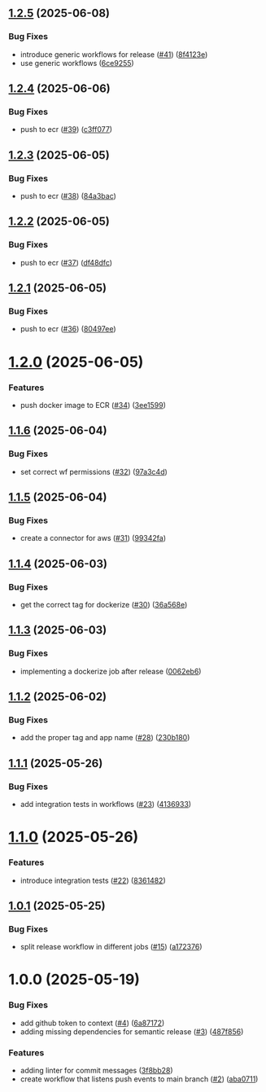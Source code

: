 ## [1.2.5](https://github.com/mcsides/std-onboarding-api/compare/v1.2.4...v1.2.5) (2025-06-08)


### Bug Fixes

* introduce generic workflows for release ([#41](https://github.com/mcsides/std-onboarding-api/issues/41)) ([8f4123e](https://github.com/mcsides/std-onboarding-api/commit/8f4123ebe42676185bf9ad1c585e2d783fce9f29))
* use generic workflows ([6ce9255](https://github.com/mcsides/std-onboarding-api/commit/6ce92552935922b1fb5b157215c271ac00f3994a))

## [1.2.4](https://github.com/mcsides/std-onboarding-api/compare/v1.2.3...v1.2.4) (2025-06-06)


### Bug Fixes

* push to ecr ([#39](https://github.com/mcsides/std-onboarding-api/issues/39)) ([c3ff077](https://github.com/mcsides/std-onboarding-api/commit/c3ff077e552de8db157a9195c23e52d125d04a28))

## [1.2.3](https://github.com/mcsides/std-onboarding-api/compare/v1.2.2...v1.2.3) (2025-06-05)


### Bug Fixes

* push to ecr ([#38](https://github.com/mcsides/std-onboarding-api/issues/38)) ([84a3bac](https://github.com/mcsides/std-onboarding-api/commit/84a3bac932e74a52551f0a3079ed127ced579242))

## [1.2.2](https://github.com/mcsides/std-onboarding-api/compare/v1.2.1...v1.2.2) (2025-06-05)


### Bug Fixes

* push to ecr ([#37](https://github.com/mcsides/std-onboarding-api/issues/37)) ([df48dfc](https://github.com/mcsides/std-onboarding-api/commit/df48dfc2596c4919b813cc857e28aba2541c8dfa))

## [1.2.1](https://github.com/mcsides/std-onboarding-api/compare/v1.2.0...v1.2.1) (2025-06-05)


### Bug Fixes

* push to ecr ([#36](https://github.com/mcsides/std-onboarding-api/issues/36)) ([80497ee](https://github.com/mcsides/std-onboarding-api/commit/80497ee6c51bd4126942d13056113ee9d5bf5a7b))

# [1.2.0](https://github.com/mcsides/std-onboarding-api/compare/v1.1.6...v1.2.0) (2025-06-05)


### Features

* push docker image to ECR ([#34](https://github.com/mcsides/std-onboarding-api/issues/34)) ([3ee1599](https://github.com/mcsides/std-onboarding-api/commit/3ee15997a1501ea3e74c2fad312673eb01db9f33))

## [1.1.6](https://github.com/mcsides/std-onboarding-api/compare/v1.1.5...v1.1.6) (2025-06-04)


### Bug Fixes

* set correct wf permissions ([#32](https://github.com/mcsides/std-onboarding-api/issues/32)) ([97a3c4d](https://github.com/mcsides/std-onboarding-api/commit/97a3c4d0efa6f64cefe9a0ab10073eb2f3c4b53c))

## [1.1.5](https://github.com/mcsides/std-onboarding-api/compare/v1.1.4...v1.1.5) (2025-06-04)


### Bug Fixes

* create a connector for aws ([#31](https://github.com/mcsides/std-onboarding-api/issues/31)) ([99342fa](https://github.com/mcsides/std-onboarding-api/commit/99342faee4cdcedf779e0f64babc4510e12c0cfb))

## [1.1.4](https://github.com/mcsides/std-onboarding-api/compare/v1.1.3...v1.1.4) (2025-06-03)


### Bug Fixes

* get the correct tag for dockerize ([#30](https://github.com/mcsides/std-onboarding-api/issues/30)) ([36a568e](https://github.com/mcsides/std-onboarding-api/commit/36a568e789cbd4f7433fb0766c571e37077606f9))

## [1.1.3](https://github.com/mcsides/std-onboarding-api/compare/v1.1.2...v1.1.3) (2025-06-03)


### Bug Fixes

* implementing a dockerize job after release ([0062eb6](https://github.com/mcsides/std-onboarding-api/commit/0062eb6d638b86f06021a4680ed4dbe594c2843c))

## [1.1.2](https://github.com/mcsides/std-onboarding-api/compare/v1.1.1...v1.1.2) (2025-06-02)


### Bug Fixes

* add the proper tag and app name ([#28](https://github.com/mcsides/std-onboarding-api/issues/28)) ([230b180](https://github.com/mcsides/std-onboarding-api/commit/230b18043b23a1fb4afe5df19ad2573ccc3fe485))

## [1.1.1](https://github.com/mcsides/std-onboarding-api/compare/v1.1.0...v1.1.1) (2025-05-26)


### Bug Fixes

* add integration tests in workflows ([#23](https://github.com/mcsides/std-onboarding-api/issues/23)) ([4136933](https://github.com/mcsides/std-onboarding-api/commit/41369339a5a36b52812f7d416a091f729ee8c9d0))

# [1.1.0](https://github.com/mcsides/std-onboarding-api/compare/v1.0.1...v1.1.0) (2025-05-26)


### Features

* introduce integration tests ([#22](https://github.com/mcsides/std-onboarding-api/issues/22)) ([8361482](https://github.com/mcsides/std-onboarding-api/commit/83614828723cc532c51e5a3cf8b2d85c079dcfd4))

## [1.0.1](https://github.com/mcsides/std-onboarding-api/compare/v1.0.0...v1.0.1) (2025-05-25)


### Bug Fixes

* split release workflow in different jobs ([#15](https://github.com/mcsides/std-onboarding-api/issues/15)) ([a172376](https://github.com/mcsides/std-onboarding-api/commit/a1723761de74031eb1ada7d57830dcf4f688072e))

# 1.0.0 (2025-05-19)


### Bug Fixes

* add github token to context ([#4](https://github.com/mcsides/onboarding-svc/issues/4)) ([6a87172](https://github.com/mcsides/onboarding-svc/commit/6a87172af7ed5e00342d9a8e445611fa4ba03dfd))
* adding missing dependencies for semantic release ([#3](https://github.com/mcsides/onboarding-svc/issues/3)) ([487f856](https://github.com/mcsides/onboarding-svc/commit/487f856fe56279e10b72a2bd2cd3f605d1055ffe))


### Features

* adding linter for commit messages ([3f8bb28](https://github.com/mcsides/onboarding-svc/commit/3f8bb289fe3118071aebfdc1c2051a2772504f59))
* create workflow that listens push events to main branch ([#2](https://github.com/mcsides/onboarding-svc/issues/2)) ([aba0711](https://github.com/mcsides/onboarding-svc/commit/aba0711385f341dd8cbe232b6a270b2a5074beb7))
